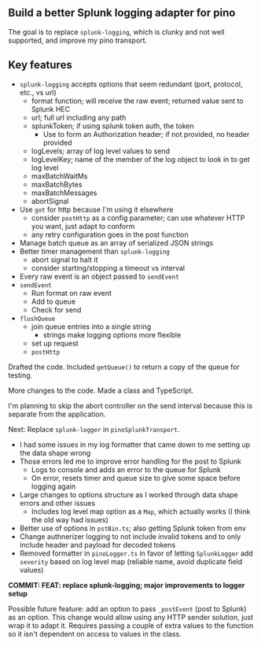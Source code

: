 ## Build a better Splunk logging adapter for pino

The goal is to replace `splunk-logging`, which is clunky and not well supported, and improve my pino transport.

## Key features

-  `splunk-logging` accepts options that seem redundant (port, protocol, etc., vs url)
   -  format function; will receive the raw event; returned value sent to Splunk HEC
   -  url; full url including any path
   -  splunkToken; if using splunk token auth, the token
      -  Use to form an Authorization header; if not provided, no header provided
   -  logLevels; array of log level values to send
   -  logLevelKey; name of the member of the log object to look in to get log level
   -  maxBatchWaitMs
   -  maxBatchBytes
   -  maxBatchMessages
   -  abortSignal
-  Use `got` for http because I'm using it elsewhere
   -  consider `postHttp` as a config parameter; can use whatever HTTP you want, just adapt to conform
   -  any retry configuration goes in the post function
-  Manage batch queue as an array of serialized JSON strings
-  Better timer management than `splunk-logging`
   -  abort signal to halt it
   -  consider starting/stopping a timeout vs interval
-  Every raw event is an object passed to `sendEvent`
-  `sendEvent`
   -  Run format on raw event
   -  Add to queue
   -  Check for send
-  `flushQueue`
   -  join queue entries into a single string
      -  strings make logging options more flexible
   -  set up request
   -  `postHttp`

Drafted the code. Included `getQueue()` to return a copy of the queue for testing.

More changes to the code. Made a class and TypeScript.

I'm planning to skip the abort controller on the send interval because this is separate from the application.

Next: Replace `splunk-logger` in `pinoSplunkTransport`.

-  I had some issues in my log formatter that came down to me setting up the data shape wrong
-  Those errors led me to improve error handling for the post to Splunk
   -  Logs to console and adds an error to the queue for Splunk
   -  On error, resets timer and queue size to give some space before logging again
-  Large changes to options structure as I worked through data shape errors and other issues
   -  Includes log level map option as a `Map`, which actually works (I think the old way had issues)
-  Better use of options in `pstBin.ts`; also getting Splunk token from env
-  Change authnerizer logging to not include invalid tokens and to only include header and payload for decoded tokens
-  Removed formatter in `pinoLogger.ts` in favor of letting `SplunkLogger` add `severity` based on log level map (reliable name, avoid duplicate field values)

**COMMIT: FEAT: replace splunk-logging; major improvements to logger setup**

Possible future feature: add an option to pass `_postEvent` (post to Splunk) as an option. This change would allow using any HTTP sender solution, just wrap it to adapt it. Requires passing a couple of extra values to the function so it isn't dependent on access to values in the class.

